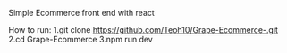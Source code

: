 Simple Ecommerce front end with react

How to run:
1.git clone https://github.com/Teoh10/Grape-Ecommerce-.git
2.cd Grape-Ecommerce
3.npm run dev

